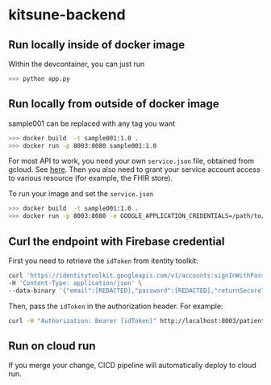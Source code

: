 # kitsune-backend

## Run locally inside of docker image
Within the devcontainer, you can just run
```bash
>>> python app.py
```

## Run locally from outside of docker image
sample001 can be replaced with any tag you want

```bash
>>> docker build  -t sample001:1.0 .
>>> docker run -p 8003:8080 sample001:1.0
```

For most API to work, you need your own `service.json` file, obtained from gcloud. See [here](https://cloud.google.com/iam/docs/creating-managing-service-account-keys). Then you also need to grant your service account access to various resource (for example, the FHIR store).

To run your image and set the `service.json`
```bash
>>> docker build  -t sample001:1.0 .
>>> docker run -p 8003:8080 -e GOOGLE_APPLICATION_CREDENTIALS=/path/to/service.json sample001:1.0
```

## Curl the endpoint with Firebase credential

First you need to retrieve the `idToken` from itentity toolkit:

```bash
curl 'https://identitytoolkit.googleapis.com/v1/accounts:signInWithPassword?key=AIzaSyD74Q7vKczSzW9NQCXP7wnZ3cCmCkk3yRk' \
-H 'Content-Type: application/json' \
--data-binary '{"email":[REDACTED],"password":[REDACTED],"returnSecureToken":true}'
```

Then, pass the `idToken` in the authorization header. For example:
```bash
curl -H "Authorization: Bearer [idToken]" http://localhost:8003/patients/bf8eb518-64c4-4f4a-b5e7-64a9435539e6
```


## Run on cloud run
If you merge your change, CICD pipeline will automatically deploy to cloud run.
